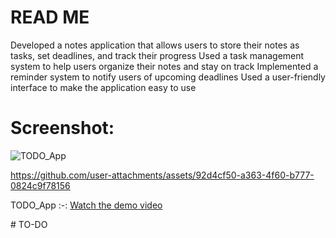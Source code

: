 # READ ME

Developed a notes application that allows users to store their notes as tasks, set deadlines, and track their progress
Used a task management system to help users organize their notes and stay on track
Implemented a reminder system to notify users of upcoming deadlines
Used a user-friendly interface to make the application easy to use

# Screenshot:

![TODO_App](https://user-images.githubusercontent.com/84459939/189492563-a9be39f7-04c9-46cd-bed2-e2d97e00f375.png)

https://github.com/user-attachments/assets/92d4cf50-a363-4f60-b777-0824c9f78156


TODO_App
:-:
[Watch the demo video](https://github.com/user-attachments/assets/c6e82d18-4acc-482a-849f-7935b2eeeb3c)

#   T O - D O 
 
 
